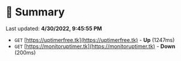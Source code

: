 # 📖 Summary
Last updated: **4/30/2022, 9:45:55 PM**

- `GET` [https://uptimerfree.tk](https://uptimerfree.tk) - **Up** (1247ms)
- `GET` [https://monitoruptimer.tk](https://monitoruptimer.tk) - **Down** (200ms)

